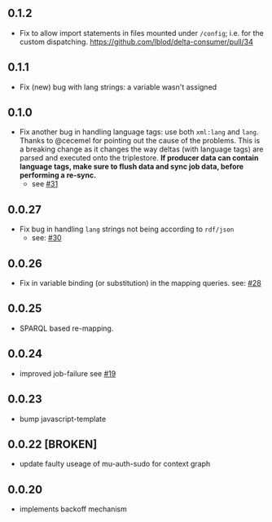 ## 0.1.2
 - Fix to allow import statements in files mounted under `/config`; i.e. for the custom dispatching.
     https://github.com/lblod/delta-consumer/pull/34
## 0.1.1
 - Fix (new) bug with lang strings: a variable wasn't assigned
## 0.1.0
 - Fix another bug in handling language tags: use both `xml:lang` and `lang`. Thanks to @cecemel for pointing out the cause of the problems. This is a breaking change as it changes the way deltas (with language tags) are parsed and executed onto the triplestore. **If producer data can contain language tags, make sure to flush data and sync job data, before performing a re-sync.**
   - see [#31](https://github.com/lblod/delta-consumer/pull/31)
## 0.0.27
 - Fix bug in handling `lang` strings not being according to `rdf/json`
   - see: [#30](https://github.com/lblod/delta-consumer/pull/30)
## 0.0.26
 - Fix in variable binding (or substitution) in the mapping queries.
     see: [#28](https://github.com/lblod/delta-consumer/pull/28)
## 0.0.25
 - SPARQL based re-mapping.
## 0.0.24
- improved job-failure see [#19](https://github.com/lblod/delta-consumer/pull/19)
## 0.0.23
- bump javascript-template
## 0.0.22 [BROKEN]
- update faulty useage of mu-auth-sudo for context graph
## 0.0.20

* implements backoff mechanism

